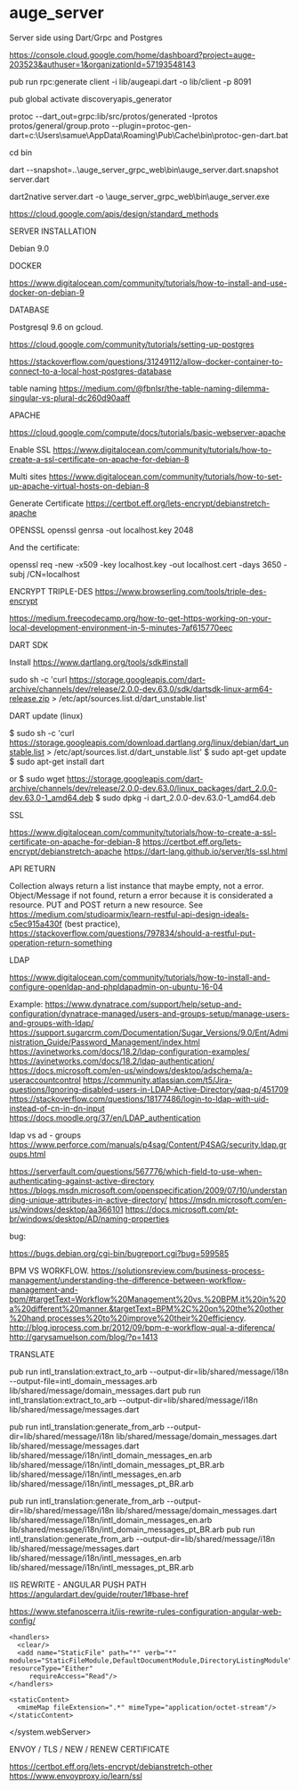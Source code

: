 # auge_server

Server side using Dart/Grpc and Postgres

https://console.cloud.google.com/home/dashboard?project=auge-203523&authuser=1&organizationId=57193548143

pub run rpc:generate client -i lib/augeapi.dart -o lib/client -p 8091

pub global activate discoveryapis_generator

protoc --dart_out=grpc:lib/src/protos/generated -Iprotos protos/general/group.proto --plugin=protoc-gen-dart=c:\Users\samue\AppData\Roaming\Pub\Cache\bin\protoc-gen-dart.bat

cd bin

dart --snapshot=..\auge_server_grpc_web\bin\auge_server.dart.snapshot server.dart

dart2native server.dart -o \auge_server_grpc_web\bin\auge_server.exe

https://cloud.google.com/apis/design/standard_methods

SERVER INSTALLATION

Debian 9.0

DOCKER

https://www.digitalocean.com/community/tutorials/how-to-install-and-use-docker-on-debian-9


DATABASE

Postgresql 9.6 on gcloud.

https://cloud.google.com/community/tutorials/setting-up-postgres


https://stackoverflow.com/questions/31249112/allow-docker-container-to-connect-to-a-local-host-postgres-database

table naming
https://medium.com/@fbnlsr/the-table-naming-dilemma-singular-vs-plural-dc260d90aaff


APACHE

https://cloud.google.com/compute/docs/tutorials/basic-webserver-apache

Enable SSL
https://www.digitalocean.com/community/tutorials/how-to-create-a-ssl-certificate-on-apache-for-debian-8

Multi sites
https://www.digitalocean.com/community/tutorials/how-to-set-up-apache-virtual-hosts-on-debian-8

Generate Certificate
https://certbot.eff.org/lets-encrypt/debianstretch-apache


OPENSSL
openssl genrsa -out localhost.key 2048

And the certificate:

openssl req -new -x509 -key localhost.key -out localhost.cert -days 3650 -subj /CN=localhost


ENCRYPT TRIPLE-DES
https://www.browserling.com/tools/triple-des-encrypt

https://medium.freecodecamp.org/how-to-get-https-working-on-your-local-development-environment-in-5-minutes-7af615770eec

DART SDK

Install
https://www.dartlang.org/tools/sdk#install

sudo sh -c 'curl https://storage.googleapis.com/dart-archive/channels/dev/release/2.0.0-dev.63.0/sdk/dartsdk-linux-arm64-release.zip > /etc/apt/sources.list.d/dart_unstable.list'

DART update (linux)

$ sudo sh -c 'curl https://storage.googleapis.com/download.dartlang.org/linux/debian/dart_unstable.list > /etc/apt/sources.list.d/dart_unstable.list'
$ sudo apt-get update
$ sudo apt-get install dart

or
$ sudo wget https://storage.googleapis.com/dart-archive/channels/dev/release/2.0.0-dev.63.0/linux_packages/dart_2.0.0-dev.63.0-1_amd64.deb
$ sudo dpkg -i dart_2.0.0-dev.63.0-1_amd64.deb

SSL

https://www.digitalocean.com/community/tutorials/how-to-create-a-ssl-certificate-on-apache-for-debian-8
https://certbot.eff.org/lets-encrypt/debianstretch-apache
https://dart-lang.github.io/server/tls-ssl.html

API RETURN

Collection always return a list instance that maybe empty, not a error.
Object/Message if not found, return a error because it is considerated a resource.
PUT and POST return a new resource. See https://medium.com/studioarmix/learn-restful-api-design-ideals-c5ec915a430f (best practice), https://stackoverflow.com/questions/797834/should-a-restful-put-operation-return-something

LDAP

https://www.digitalocean.com/community/tutorials/how-to-install-and-configure-openldap-and-phpldapadmin-on-ubuntu-16-04

Example:
https://www.dynatrace.com/support/help/setup-and-configuration/dynatrace-managed/users-and-groups-setup/manage-users-and-groups-with-ldap/
https://support.sugarcrm.com/Documentation/Sugar_Versions/9.0/Ent/Administration_Guide/Password_Management/index.html
https://avinetworks.com/docs/18.2/ldap-configuration-examples/
https://avinetworks.com/docs/18.2/ldap-authentication/
https://docs.microsoft.com/en-us/windows/desktop/adschema/a-useraccountcontrol
https://community.atlassian.com/t5/Jira-questions/Ignoring-disabled-users-in-LDAP-Active-Directory/qaq-p/451709
https://stackoverflow.com/questions/18177486/login-to-ldap-with-uid-instead-of-cn-in-dn-input
https://docs.moodle.org/37/en/LDAP_authentication

ldap vs ad - groups
https://www.perforce.com/manuals/p4sag/Content/P4SAG/security.ldap.groups.html

https://serverfault.com/questions/567776/which-field-to-use-when-authenticating-against-active-directory
https://blogs.msdn.microsoft.com/openspecification/2009/07/10/understanding-unique-attributes-in-active-directory/
https://msdn.microsoft.com/en-us/windows/desktop/aa366101
https://docs.microsoft.com/pt-br/windows/desktop/AD/naming-properties

bug:

https://bugs.debian.org/cgi-bin/bugreport.cgi?bug=599585


BPM VS WORKFLOW.
https://solutionsreview.com/business-process-management/understanding-the-difference-between-workflow-management-and-bpm/#targetText=Workflow%20Management%20vs.%20BPM,it%20in%20a%20different%20manner.&targetText=BPM%2C%20on%20the%20other%20hand,processes%20to%20improve%20their%20efficiency.
http://blog.iprocess.com.br/2012/09/bpm-e-workflow-qual-a-diferenca/
http://garysamuelson.com/blog/?p=1413


TRANSLATE

pub run intl_translation:extract_to_arb --output-dir=lib/shared/message/i18n --output-file=intl_domain_messages.arb lib/shared/message/domain_messages.dart
pub run intl_translation:extract_to_arb --output-dir=lib/shared/message/i18n lib/shared/message/messages.dart

pub run intl_translation:generate_from_arb --output-dir=lib/shared/message/i18n lib/shared/message/domain_messages.dart lib/shared/message/messages.dart lib/shared/message/i18n/intl_domain_messages_en.arb lib/shared/message/i18n/intl_domain_messages_pt_BR.arb  lib/shared/message/i18n/intl_messages_en.arb lib/shared/message/i18n/intl_messages_pt_BR.arb


pub run intl_translation:generate_from_arb --output-dir=lib/shared/message/i18n lib/shared/message/domain_messages.dart lib/shared/message/i18n/intl_domain_messages_en.arb lib/shared/message/i18n/intl_domain_messages_pt_BR.arb
pub run intl_translation:generate_from_arb --output-dir=lib/shared/message/i18n lib/shared/message/messages.dart lib/shared/message/i18n/intl_messages_en.arb lib/shared/message/i18n/intl_messages_pt_BR.arb


IIS REWRITE - ANGULAR PUSH PATH
https://angulardart.dev/guide/router/1#base-href

https://www.stefanoscerra.it/iis-rewrite-rules-configuration-angular-web-config/

<?xml version="1.0" encoding="utf-8"?>

<configuration>
  <system.web>
  </system.web>
  <system.webServer>
    <rewrite>
      <rules>
        <rule name="SpaRewriteRule" stopProcessing="true">
          <match url=".*"/>
          <conditions logicalGrouping="MatchAll">
            <add input="{REQUEST_FILENAME}" matchType="IsFile" negate="true"/>
            <add input="{REQUEST_FILENAME}" matchType="IsDirectory" negate="true"/>
            <add input="{REQUEST_URI}" pattern="^/(api)" negate="true"/>
          </conditions>
          <action type="Rewrite" url="/index.html"/>
        </rule>
        <rule name="ApiProxyRule" stopProcessing="true">
          <match url="api/(.*)"/>
          <action type="Rewrite" url="http://api.angularapp.com/api/{R:1}"/>
        </rule>
      </rules>
    </rewrite>

    <handlers>
      <clear/>
      <add name="StaticFile" path="*" verb="*" modules="StaticFileModule,DefaultDocumentModule,DirectoryListingModule" resourceType="Either"
         requireAccess="Read"/>
    </handlers>

    <staticContent>
      <mimeMap fileExtension=".*" mimeType="application/octet-stream"/>
    </staticContent>
  </system.webServer>
</configuration>

ENVOY / TLS / NEW / RENEW CERTIFICATE

https://certbot.eff.org/lets-encrypt/debianstretch-other
https://www.envoyproxy.io/learn/ssl

